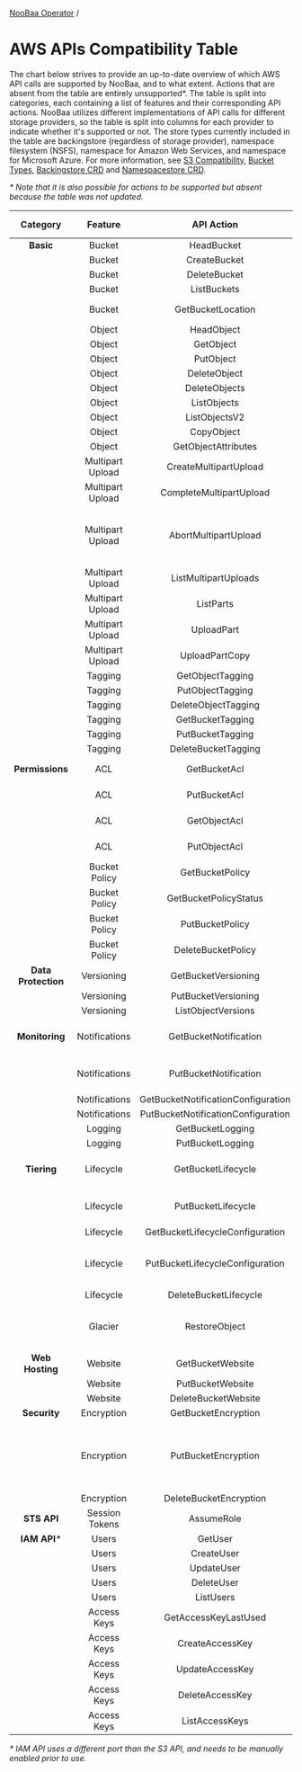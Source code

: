 [NooBaa Operator](../README.md) /

# AWS APIs Compatibility Table
The chart below strives to provide an up-to-date overview of which AWS API calls are supported by NooBaa, and to what extent.
Actions that are absent from the table are entirely unsupported*.
The table is split into categories, each containing a list of features and their corresponding API actions.
NooBaa utilizes different implementations of API calls for different storage providers, so the table is split into columns for each provider to indicate whether it's supported or not.
The store types currently included in the table are backingstore (regardless of storage provider), namespace filesystem (NSFS), namespace for Amazon Web Services, and namespace for Microsoft Azure.
For more information, see [S3 Compatibility](https://github.com/noobaa/noobaa-operator/tree/master/doc/s3-compatibility.md), [Bucket Types](https://github.com/noobaa/noobaa-operator/tree/master/doc/bucket-types.md), [Backingstore CRD](https://github.com/noobaa/noobaa-operator/blob/master/doc/backing-store-crd.md) and [Namespacestore CRD](https://github.com/noobaa/noobaa-operator/blob/master/doc/namespace-store-crd.md).

_* Note that it is also possible for actions to be supported but absent because the table was not updated._

| Category              | Feature                         | API Action                        | Backingstore  | NSFS   |  NS AWS |  NS Azure  | Comments                                                                |
|:---------------------:|:-------------------------------:|:---------------------------------:|:-------------:|:------:|:-------:|:----------:|-------------------------------------------------------------------------|
| **Basic**             | Bucket                          | HeadBucket                        | ✅            | ✅    | ✅      | ✅        |                                                                         |
|                       | Bucket                          | CreateBucket                      | ✅            | ✅    | ✅      | ✅        |                                                                         |
|                       | Bucket                          | DeleteBucket                      | ✅            | ✅    | ✅      | ✅        |                                                                         |
|                       | Bucket                          | ListBuckets                       | ✅            | ✅    | ✅      | ✅        |                                                                         |
|                       | Bucket                          | GetBucketLocation                 | ✅            | ✅    | ✅*     | ✅*       | *Always returns an empty string                                         |
|                       | Object                          | HeadObject                        | ✅            | ✅    | ✅      | ✅        |                                                                         |
|                       | Object                          | GetObject                         | ✅            | ✅    | ✅      | ✅        |                                                                         |
|                       | Object                          | PutObject                         | ✅            | ✅    | ✅      | ✅        |                                                                         |
|                       | Object                          | DeleteObject                      | ✅            | ✅    | ✅      | ✅        |                                                                         |
|                       | Object                          | DeleteObjects                     | ✅            | ✅    | ✅      | ❌        |                                                                         |
|                       | Object                          | ListObjects                       | ✅            | ✅    | ✅      | ✅        |                                                                         |
|                       | Object                          | ListObjectsV2                     | ✅            | ✅    | ✅      | ✅        |                                                                         |
|                       | Object                          | CopyObject                        | ✅            | ✅    | ✅      | ✅        |                                                                         |
|                       | Object                          | GetObjectAttributes               | ✅*           | ✅*   | ✅      | ✅*        | *Partially implemented                                                  |
|                       | Multipart Upload                | CreateMultipartUpload             | ✅            | ✅    | ✅      | ✅        |                                                                         |
|                       | Multipart Upload                | CompleteMultipartUpload           | ✅            | ✅    | ✅      | ✅        |                                                                         |
|                       | Multipart Upload                | AbortMultipartUpload              | ✅            | ✅    | ✅      | ✅*       | *Azure does not support aborting uploads, so the operation is ignored and Azure will clean up the parts after 7 days |
|                       | Multipart Upload                | ListMultipartUploads              | ✅            | ✅    | ✅      | ❌        |                                                                         |
|                       | Multipart Upload                | ListParts                         | ✅            | ✅    | ✅      | ✅        |                                                                         |
|                       | Multipart Upload                | UploadPart                        | ✅            | ✅    | ✅      | ✅        |                                                                         |
|                       | Multipart Upload                | UploadPartCopy                    | ✅            | ✅    | ✅      | ✅        |                                                                         |
|                       | Tagging                         | GetObjectTagging                  | ✅            | ✅    | ✅      | ✅        |                                                                         |
|                       | Tagging                         | PutObjectTagging                  | ✅            | ✅    | ✅      | ✅        |                                                                         |
|                       | Tagging                         | DeleteObjectTagging               | ✅            | ✅    | ✅      | ✅        |                                                                         |
|                       | Tagging                         | GetBucketTagging                  | ✅            | ✅    | ❌      | ❌        |                                                                         |
|                       | Tagging                         | PutBucketTagging                  | ✅            | ✅    | ❌      | ❌        |                                                                         |
|                       | Tagging                         | DeleteBucketTagging               | ✅            | ✅    | ❌      | ❌        |                                                                         |
| **Permissions**       | ACL                             | GetBucketAcl                      | ❌            | ❌    | ❌      | ❌        | DEPRECATED API: use BucketPolicy instead                                |
|                       | ACL                             | PutBucketAcl                      | ❌            | ❌    | ❌      | ❌        | DEPRECATED API: use BucketPolicy instead                                |
|                       | ACL                             | GetObjectAcl                      | ❌            | ❌    | ❌      | ❌        | DEPRECATED API: use BucketPolicy instead                                |
|                       | ACL                             | PutObjectAcl                      | ❌            | ❌    | ❌      | ❌        | DEPRECATED API: use BucketPolicy instead                                |
|                       | Bucket Policy                   | GetBucketPolicy                   | ✅            | ✅    | ❌      | ❌        |                                                                         |
|                       | Bucket Policy                   | GetBucketPolicyStatus             | ✅            | ✅    | ❌      | ❌        |                                                                         |
|                       | Bucket Policy                   | PutBucketPolicy                   | ✅            | ✅    | ❌      | ❌        |                                                                         |
|                       | Bucket Policy                   | DeleteBucketPolicy                | ✅            | ✅    | ❌      | ❌        |                                                                         |
| **Data Protection**   | Versioning                      | GetBucketVersioning               | ✅            | ✅    | ❌      | ❌        |                                                                         |
|                       | Versioning                      | PutBucketVersioning               | ✅            | ✅    | ❌      | ❌        |                                                                         |
|                       | Versioning                      | ListObjectVersions                | ✅            | ✅    | ✅      | ❌        |                                                                         |
| **Monitoring**        | Notifications                   | GetBucketNotification             | ❌            | ❌    | ❌      | ❌        | DEPRECATED API: use NotificationConfiguration instead                   |
|                       | Notifications                   | PutBucketNotification             | ❌            | ❌    | ❌      | ❌        | DEPRECATED API: use NotificationConfiguration instead                   |
|                       | Notifications                   | GetBucketNotificationConfiguration| ❌            | ✅    | ❌      | ❌        |                                                                         |
|                       | Notifications                   | PutBucketNotificationConfiguration| ❌            | ✅    | ❌      | ❌        |                                                                         |
|                       | Logging                         | GetBucketLogging                  | ✅            | ✅    | ❌      | ❌        |                                                                         |
|                       | Logging                         | PutBucketLogging                  | ✅            | ✅    | ❌      | ❌        |                                                                         |
| **Tiering**           | Lifecycle                       | GetBucketLifecycle                | ❌            | ❌    | ❌      | ❌        | DEPRECATED API: use LifecycleConfiguration instead                      |
|                       | Lifecycle                       | PutBucketLifecycle                | ❌            | ❌    | ❌      | ❌        | DEPRECATED API: use LifecycleConfiguration instead                      |
|                       | Lifecycle                       | GetBucketLifecycleConfiguration   | ✅            | ✅    | ❌      | ❌        |                                                                         |
|                       | Lifecycle                       | PutBucketLifecycleConfiguration   | ✅*           | ✅*   | ❌      | ❌        | *Partial (no storage-class Transitions). ** Additional automation setup is needed |
|                       | Lifecycle                       | DeleteBucketLifecycle             | ✅            | ✅    | ❌      | ❌        |                                                                         |
|                       | Glacier                         | RestoreObject                     | ❌            | ✅*   | ❌      | ❌        | *Additional automation setup is needed (provided by IBM Deep Archive)   |
| **Web Hosting**       | Website                         | GetBucketWebsite                  | ✅            | ✅    | ❌      | ❌        |                                                                         |
|                       | Website                         | PutBucketWebsite                  | ✅            | ✅    | ❌      | ❌        |                                                                         |
|                       | Website                         | DeleteBucketWebsite               | ✅            | ✅    | ❌      | ❌        |                                                                         |
| **Security**          | Encryption                      | GetBucketEncryption               | ✅            | ✅    | ❌      | ❌        |                                                                         |
|                       | Encryption                      | PutBucketEncryption               | ✅            | ✅*   | ❌      | ❌        | *Additional automation setup is needed (NooBaa only verifies that the FS encryption matches the bucket configuration |
|                       | Encryption                      | DeleteBucketEncryption            | ✅            | ✅    | ❌      | ❌        |                                                                         |
| **STS API**           | Session Tokens                  | AssumeRole                        | ✅            | ✅    | ❌      | ❌        |                                                                         |
| **IAM API***           | Users                          | GetUser                           | ❌            | ✅    | ❌      | ❌        |                                                                         |
|                       | Users                           | CreateUser                        | ❌            | ✅    | ❌      | ❌        |                                                                         |
|                       | Users                           | UpdateUser                        | ❌            | ✅    | ❌      | ❌        |                                                                         |
|                       | Users                           | DeleteUser                        | ❌            | ✅    | ❌      | ❌        |                                                                         |
|                       | Users                           | ListUsers                         | ❌            | ✅*   | ❌      | ❌        | *No pagination support                                                  |
|                       | Access Keys                     | GetAccessKeyLastUsed              | ❌            | ✅*   | ❌      | ❌        | *Partially implemented                                                  |
|                       | Access Keys                     | CreateAccessKey                   | ❌            | ✅    | ❌      | ❌        |                                                                         |
|                       | Access Keys                     | UpdateAccessKey                   | ❌            | ✅    | ❌      | ❌        |                                                                         |
|                       | Access Keys                     | DeleteAccessKey                   | ❌            | ✅    | ❌      | ❌        |                                                                         |
|                       | Access Keys                     | ListAccessKeys                    | ❌            | ✅*   | ❌      | ❌        | *No pagination support                                                  |

_* IAM API uses a different port than the S3 API, and needs to be manually enabled prior to use._